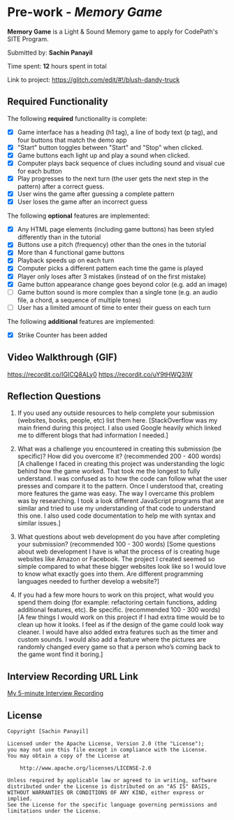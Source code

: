 # Pre-work - *Memory Game*

**Memory Game** is a Light & Sound Memory game to apply for CodePath's SITE Program. 

Submitted by: **Sachin Panayil**

Time spent: **12** hours spent in total

Link to project: https://glitch.com/edit/#!/blush-dandy-truck

## Required Functionality

The following **required** functionality is complete:

* [x] Game interface has a heading (h1 tag), a line of body text (p tag), and four buttons that match the demo app
* [x] "Start" button toggles between "Start" and "Stop" when clicked. 
* [x] Game buttons each light up and play a sound when clicked. 
* [x] Computer plays back sequence of clues including sound and visual cue for each button
* [x] Play progresses to the next turn (the user gets the next step in the pattern) after a correct guess. 
* [x] User wins the game after guessing a complete pattern
* [x] User loses the game after an incorrect guess

The following **optional** features are implemented:

* [x] Any HTML page elements (including game buttons) has been styled differently than in the tutorial
* [x] Buttons use a pitch (frequency) other than the ones in the tutorial
* [x] More than 4 functional game buttons
* [x] Playback speeds up on each turn
* [x] Computer picks a different pattern each time the game is played
* [x] Player only loses after 3 mistakes (instead of on the first mistake)
* [x] Game button appearance change goes beyond color (e.g. add an image)
* [ ] Game button sound is more complex than a single tone (e.g. an audio file, a chord, a sequence of multiple tones)
* [ ] User has a limited amount of time to enter their guess on each turn

The following **additional** features are implemented:

- [x] Strike Counter has been added

## Video Walkthrough (GIF)

https://recordit.co/IGICQ8ALy0
https://recordit.co/uY9tHWQ3lW

## Reflection Questions
1. If you used any outside resources to help complete your submission (websites, books, people, etc) list them here. 
[StackOverflow was my main friend during this project. I also used Google heavily which linked me to different blogs that had information I needed.]

2. What was a challenge you encountered in creating this submission (be specific)? How did you overcome it? (recommended 200 - 400 words) 
[A challenge I faced in creating this project was understanding the logic behind how the game worked. That took me the longest to fully understand. I was confused as to how the code can follow what the user presses and compare it to the pattern. Once I understood that, creating more features the game was easy. The way I overcame this problem was by researching. I took a look different JavaScript programs that are similar and tried to use my understanding of that code to understand this one. I also used code documentation to help me with syntax and similar issues.]

3. What questions about web development do you have after completing your submission? (recommended 100 - 300 words) 
[Some questions about web development I have is what the process of is creating huge websites like Amazon or Facebook.  The project I created seemed so simple compared to what these bigger websites look like so I would love to know what exactly goes into them. Are different programming languages needed to further develop a website?]

4. If you had a few more hours to work on this project, what would you spend them doing (for example: refactoring certain functions, adding additional features, etc). Be specific. (recommended 100 - 300 words) 
[A few things I would work on this project if I had extra time would be to clean up how it looks. I feel as if the design of the game could look way cleaner. I would have also added extra features such as the timer and custom sounds. I would also add a feature where the pictures are randomly changed every game so that a person who’s coming back to the game wont find it boring.]


## Interview Recording URL Link

[My 5-minute Interview Recording](your-link-here)


## License

    Copyright [Sachin Panayil]

    Licensed under the Apache License, Version 2.0 (the "License");
    you may not use this file except in compliance with the License.
    You may obtain a copy of the License at

        http://www.apache.org/licenses/LICENSE-2.0

    Unless required by applicable law or agreed to in writing, software
    distributed under the License is distributed on an "AS IS" BASIS,
    WITHOUT WARRANTIES OR CONDITIONS OF ANY KIND, either express or implied.
    See the License for the specific language governing permissions and
    limitations under the License.
